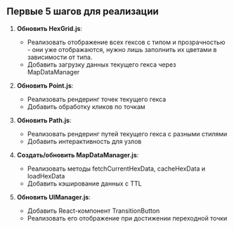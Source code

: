 ## Первые 5 шагов для реализации

1. **Обновить HexGrid.js**:
   - Реализовать отображение всех гексов с типом и прозрачностью  - они уже отображаются, нужно лишь заполнить их цветами в зависимости от типа.
   - Добавить загрузку данных текущего гекса через MapDataManager

2. **Обновить Point.js**:
   - Реализовать рендеринг точек текущего гекса
   - Добавить обработку кликов по точкам

3. **Обновить Path.js**:
   - Реализовать рендеринг путей текущего гекса с разными стилями
   - Добавить интерактивность для узлов

4. **Создать/обновить MapDataManager.js**:
   - Реализовать методы fetchCurrentHexData, cacheHexData и loadHexData
   - Добавить кэширование данных с TTL

5. **Обновить UIManager.js**:
   - Добавить React-компонент TransitionButton
   - Реализовать его отображение при достижении переходной точки

